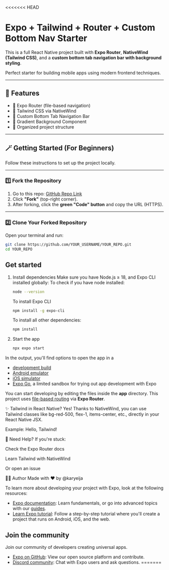 <<<<<<< HEAD

# Expo + Tailwind + Router + Custom Bottom Nav Starter

This is a full React Native project built with **Expo Router**, **NativeWind (Tailwind CSS)**, and a **custom bottom tab navigation bar with background styling**.

Perfect starter for building mobile apps using modern frontend techniques.

---

## 🌟 Features

- 🚀 Expo Router (file-based navigation)
- 🎨 Tailwind CSS via NativeWind
- 🧭 Custom Bottom Tab Navigation Bar
- 🌈 Gradient Background Component
- 📁 Organized project structure

---

## 🪄 Getting Started (For Beginners)

Follow these instructions to set up the project locally.

---

### 1️⃣ Fork the Repository

1. Go to this repo: [GitHub Repo Link](https://github.com/karyeija/nativewind-expo-router-starter)
2. Click **"Fork"** (top-right corner).
3. After forking, click the **green "Code" button** and copy the URL (HTTPS).

---

### 2️⃣ Clone Your Forked Repository

Open your terminal and run:

```bash
git clone https://github.com/YOUR_USERNAME/YOUR_REPO.git
cd YOUR_REPO
```

## Get started

1. Install dependencies
   Make sure you have Node.js ≥ 18, and Expo CLI installed globally:
   To check if you have node installed:
   
   ```bash
   node --version
   ```
   To install Expo CLI
   ```bash
   npm install -g expo-cli
   ```
   To install all other dependencies:
   ```bash
   npm install
   ```

2. Start the app

   ```bash
   npx expo start
   ```

In the output, you'll find options to open the app in a

- [development build](https://docs.expo.dev/develop/development-builds/introduction/)
- [Android emulator](https://docs.expo.dev/workflow/android-studio-emulator/)
- [iOS simulator](https://docs.expo.dev/workflow/ios-simulator/)
- [Expo Go](https://expo.dev/go), a limited sandbox for trying out app development with Expo

You can start developing by editing the files inside the **app** directory. This project uses [file-based routing](https://expo.github.io/router/docs) via **Expo Router**.



✨ Tailwind in React Native?
Yes! Thanks to NativeWind, you can use Tailwind classes like bg-red-500, flex-1, items-center, etc., directly in your React Native JSX.

Example:
<View className="flex-1 items-center justify-center bg-black">
  <Text className="text-white text-lg">Hello, Tailwind!</Text>
</View>

🙋 Need Help?
If you're stuck:

Check the Expo Router docs

Learn Tailwind with NativeWind

Or open an issue

🧑‍💻 Author
Made with ❤️ by @karyeija

To learn more about developing your project with Expo, look at the following resources:

- [Expo documentation](https://docs.expo.dev/): Learn fundamentals, or go into advanced topics with our [guides](https://docs.expo.dev/guides).
- [Learn Expo tutorial](https://docs.expo.dev/tutorial/introduction/): Follow a step-by-step tutorial where you'll create a project that runs on Android, iOS, and the web.

## Join the community

Join our community of developers creating universal apps.

- [Expo on GitHub](https://github.com/expo/expo): View our open source platform and contribute.
- [Discord community](https://chat.expo.dev): Chat with Expo users and ask questions.
=======

